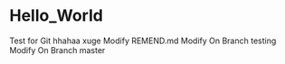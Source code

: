 # Hello_World
Test for Git
hhahaa  xuge
Modify REMEND.md
Modify On Branch testing
Modify On Branch master
